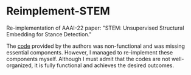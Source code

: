 # Reimplement-STEM
Re-implementation of AAAI-22 paper: "STEM: Unsupervised Structural Embedding for Stance Detection." 

The [code](https://github.com/NasLabBgu/STEM) provided by the authors was non-functional and was missing essential components. However, I managed to re-implement these components myself.
Although I must admit that the codes are not well-organized, it is fully functional and achieves the desired outcomes.
